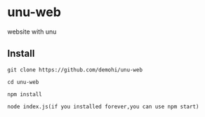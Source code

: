 unu-web
=======

website with unu

## Install

```
git clone https://github.com/demohi/unu-web

cd unu-web

npm install

node index.js(if you installed forever,you can use npm start)

```

